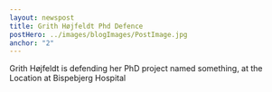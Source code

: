 ```yaml
---
layout: newspost
title: Grith Højfeldt Phd Defence
postHero: ../images/blogImages/PostImage.jpg
anchor: "2"
---
```


Grith Højfeldt is defending her PhD project named something, at the Location at Bispebjerg Hospital
